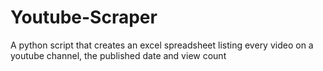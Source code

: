 # Youtube-Scraper
A python script that creates an excel spreadsheet listing every video on a youtube channel, the published date and view count

